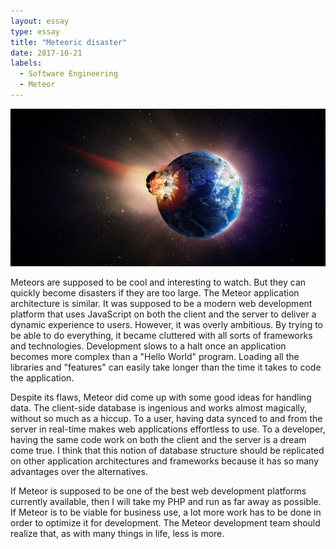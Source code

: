 ```yaml
---
layout: essay
type: essay
title: "Meteoric disaster"
date: 2017-10-21
labels:
  - Software Engineering
  - Meteor
---
```


<img class="ui image" src="../images/meteor.jpg">

Meteors are supposed to be cool and interesting to watch. But they can quickly become disasters if they are too large. The Meteor application architecture is similar. It was supposed to be a modern web development platform that uses JavaScript on both the client and the server to deliver a dynamic experience to users. However, it was overly ambitious. By trying to be able to do everything, it became cluttered with all sorts of frameworks and technologies. Development slows to a halt once an application becomes more complex than a "Hello World" program. Loading all the libraries and "features" can easily take longer than the time it takes to code the application.

Despite its flaws, Meteor did come up with some good ideas for handling data. The client-side database is ingenious and works almost magically, without so much as a hiccup. To a user, having data synced to and from the server in real-time makes web applications effortless to use. To a developer, having the same code work on both the client and the server is a dream come true. I think that this notion of database structure should be replicated on other application architectures and frameworks because it has so many advantages over the alternatives.

If Meteor is supposed to be one of the best web development platforms currently available, then I will take my PHP and run as far away as possible. If Meteor is to be viable for business use, a lot more work has to be done in order to optimize it for development. The Meteor development team should realize that, as with many things in life, less is more.
